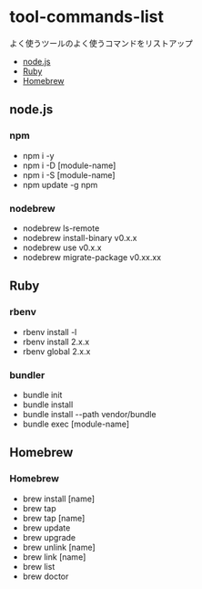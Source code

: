 # tool-commands-list
よく使うツールのよく使うコマンドをリストアップ

- [node.js](#nodejs)
- [Ruby](#ruby)
- [Homebrew](#homebrew)

## node.js

### npm
- npm i -y
- npm i -D [module-name]
- npm i -S [module-name]
- npm update -g npm

### nodebrew
- nodebrew ls-remote
- nodebrew install-binary v0.x.x
- nodebrew use v0.x.x
- nodebrew migrate-package v0.xx.xx


## Ruby

### rbenv
- rbenv install -l
- rbenv install 2.x.x
- rbenv global 2.x.x

### bundler
- bundle init
- bundle install
- bundle install --path vendor/bundle
- bundle exec [module-name]

## Homebrew

### Homebrew
- brew install [name]
- brew tap
- brew tap [name]
- brew update
- brew upgrade
- brew unlink [name]
- brew link [name]
- brew list
- brew doctor
